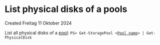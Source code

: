 # List physical disks of a pools
Created Freitag 11 Oktober 2024

List all physical disks of a [pool](./List_pools.md):
``PS> Get-StoragePool <``[``Pool name``](./List_pools.md)``> | Get-PhysicalDisk``

